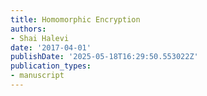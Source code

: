 ```yaml
---
title: Homomorphic Encryption
authors:
- Shai Halevi
date: '2017-04-01'
publishDate: '2025-05-18T16:29:50.553022Z'
publication_types:
- manuscript
---
```

